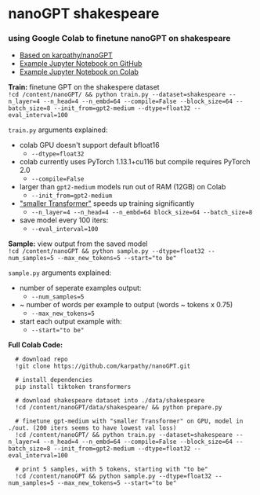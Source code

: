 # nanoGPT shakespeare
### using Google Colab to finetune nanoGPT on shakespeare

* [Based on karpathy/nanoGPT](https://github.com/karpathy/nanoGPT)
* [Example Jupyter Notebook on GitHub](https://github.com/eniompw/nanoGPTshakespeare/blob/main/nanoGPTshakespeare.ipynb)
* [Example Jupyter Notebook on Colab](https://colab.research.google.com/drive/1G97dn-Ivle2PgjH3MXjnkOHYOnxlrf79)

**Train:** finetune GPT on the shakespere dataset  
`!cd /content/nanoGPT/ && python train.py --dataset=shakespeare --n_layer=4 --n_head=4 --n_embd=64 --compile=False --block_size=64 --batch_size=8 --init_from=gpt2-medium --dtype=float32 --eval_interval=100`

`train.py` arguments explained:

* colab GPU doesn't support default bfloat16
  * `--dtype=float32`
* colab currently uses PyTorch 1.13.1+cu116 but compile requires PyTorch 2.0
  * `--compile=False`
*  larger than `gpt2-medium` models run out of RAM (12GB) on Colab
   *  `--init_from=gpt2-medium`
* ["smaller Transformer"](https://github.com/karpathy/nanoGPT#i-only-have-a-macbook) speeds up training significantly 
  * `--n_layer=4 --n_head=4 --n_embd=64 block_size=64 --batch_size=8`
* save model every 100 iters:
  * `--eval_interval=100`

**Sample:** view output from the saved model   
`!cd /content/nanoGPT && python sample.py --dtype=float32 --num_samples=5 --max_new_tokens=5 --start="to be"`

`sample.py` arguments explained:

* number of seperate examples output:
  * `--num_samples=5`
* ~ number of words per example to output (words ~ tokens x 0.75) 
  * `--max_new_tokens=5`
* start each output example with:
  * `--start="to be"`

**Full Colab Code:**
```
  # download repo
  !git clone https://github.com/karpathy/nanoGPT.git
  
  # install dependencies
  pip install tiktoken transformers
  
  # download shakespeare dataset into ./data/shakespeare
  !cd /content/nanoGPT/data/shakespeare/ && python prepare.py
  
  # finetune gpt-medium with "smaller Transformer" on GPU, model in ./out. (200 iters seems to have lowest val loss) 
  !cd /content/nanoGPT/ && python train.py --dataset=shakespeare --n_layer=4 --n_head=4 --n_embd=64 --compile=False --block_size=64 --batch_size=8 --init_from=gpt2-medium --dtype=float32 --eval_interval=100
  
  # print 5 samples, with 5 tokens, starting with "to be"
  !cd /content/nanoGPT && python sample.py --dtype=float32 --num_samples=5 --max_new_tokens=5 --start="to be"
```
